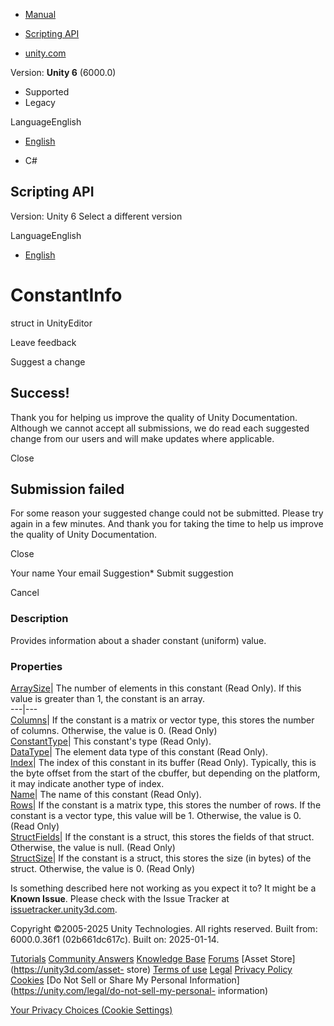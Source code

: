 [ ]()

  * [Manual](../Manual/index.html)
  * [Scripting API](../ScriptReference/index.html)

  * [unity.com](https://unity.com/)

Version: **Unity 6** (6000.0)

  * Supported
  * Legacy

LanguageEnglish

  * [English]()

  * C#

[ ](https://docs.unity3d.com)

## Scripting API

Version: Unity 6 Select a different version

LanguageEnglish

  * [English]()

# ConstantInfo

struct in UnityEditor

Leave feedback

Suggest a change

## Success!

Thank you for helping us improve the quality of Unity Documentation. Although
we cannot accept all submissions, we do read each suggested change from our
users and will make updates where applicable.

Close

## Submission failed

For some reason your suggested change could not be submitted. Please <a>try
again</a> in a few minutes. And thank you for taking the time to help us
improve the quality of Unity Documentation.

Close

Your name Your email Suggestion* Submit suggestion

Cancel

[ ]()

### Description

Provides information about a shader constant (uniform) value.

### Properties

[ArraySize](ShaderData.ConstantInfo.ArraySize.html)| The number of elements in
this constant (Read Only). If this value is greater than 1, the constant is an
array.  
---|---  
[Columns](ShaderData.ConstantInfo.Columns.html)| If the constant is a matrix
or vector type, this stores the number of columns. Otherwise, the value is 0.
(Read Only)  
[ConstantType](ShaderData.ConstantInfo.ConstantType.html)| This constant's
type (Read Only).  
[DataType](ShaderData.ConstantInfo.DataType.html)| The element data type of
this constant (Read Only).  
[Index](ShaderData.ConstantInfo.Index.html)| The index of this constant in its
buffer (Read Only). Typically, this is the byte offset from the start of the
cbuffer, but depending on the platform, it may indicate another type of index.  
[Name](ShaderData.ConstantInfo.Name.html)| The name of this constant (Read
Only).  
[Rows](ShaderData.ConstantInfo.Rows.html)| If the constant is a matrix type,
this stores the number of rows. If the constant is a vector type, this value
will be 1. Otherwise, the value is 0. (Read Only)  
[StructFields](ShaderData.ConstantInfo.StructFields.html)| If the constant is
a struct, this stores the fields of that struct. Otherwise, the value is null.
(Read Only)  
[StructSize](ShaderData.ConstantInfo.StructSize.html)| If the constant is a
struct, this stores the size (in bytes) of the struct. Otherwise, the value is
0. (Read Only)  
  
Is something described here not working as you expect it to? It might be a
**Known Issue**. Please check with the Issue Tracker at
[issuetracker.unity3d.com](https://issuetracker.unity3d.com).

Copyright ©2005-2025 Unity Technologies. All rights reserved. Built from:
6000.0.36f1 (02b661dc617c). Built on: 2025-01-14.

[Tutorials](https://unity3d.com/learn) [Community
Answers](https://answers.unity3d.com) [Knowledge
Base](https://support.unity3d.com/hc/en-us)
[Forums](https://forum.unity3d.com) [Asset Store](https://unity3d.com/asset-
store) [Terms of use](https://docs.unity3d.com/Manual/TermsOfUse.html)
[Legal](https://unity.com/legal) [Privacy
Policy](https://unity.com/legal/privacy-policy)
[Cookies](https://unity.com/legal/cookie-policy) [Do Not Sell or Share My
Personal Information](https://unity.com/legal/do-not-sell-my-personal-
information)

[Your Privacy Choices (Cookie Settings)](javascript:void\(0\);)

